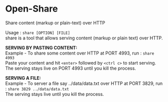 # Open-Share
Share content (markup or plain-text) over HTTP


Usage : ```share [OPTION] [FILE]```                                                                                                                              
share is a tool that allows serving content (markup or plain text) over HTTP.                                                                              
                                                                                                                                                           
**SERVING BY PASTING CONTENT:**                                                                                                                              
Example - To share some content over HTTP at PORT 4993, run : ```share 4993```                                                                                   
Paste your content and hit `<enter>` followed by `<ctrl c>` to start serving.                                                                                  
The serving stays live on PORT 4993 until you kill the process.                                                                                            
                                                                                                                                                           
**SERVING A FILE:**                                                                                                                                            
Example - To server a file say ../data/data.txt over HTTP at PORT 3829, run : ```share 3829 ../data/data.txt```                                                
The serving stays live until you kill the process.
